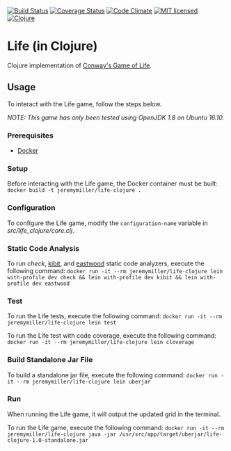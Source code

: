 [![Build Status](https://travis-ci.org/jeremy-miller/life-clojure.svg?branch=master)](https://travis-ci.org/jeremy-miller/life-clojure)
[![Coverage Status](https://coveralls.io/repos/github/jeremy-miller/life-clojure/badge.svg?branch=master)](https://coveralls.io/github/jeremy-miller/life-clojure?branch=master)
[![Code Climate](https://codeclimate.com/github/jeremy-miller/life-clojure/badges/gpa.svg)](https://codeclimate.com/github/jeremy-miller/life-clojure)
[![MIT licensed](https://img.shields.io/badge/license-MIT-blue.svg)](https://raw.githubusercontent.com/hyperium/hyper/master/LICENSE)
[![Clojure](https://img.shields.io/badge/Clojure-1.8.0-blue.svg)]()

# Life (in Clojure)
Clojure implementation of [Conway's Game of Life](https://en.wikipedia.org/wiki/Conway%27s_Game_of_Life).

## Usage
To interact with the Life game, follow the steps below.

*NOTE: This game has only been tested using OpenJDK 1.8 on Ubuntu 16.10.*

### Prerequisites
- [Docker](https://docs.docker.com/engine/installation/linux/ubuntu/)

### Setup
Before interacting with the Life game, the Docker container must be built: ```docker build -t jeremymiller/life-clojure .```

### Configuration
To configure the Life game, modify the ```configuration-name``` variable in *src/life_clojure/core.clj*.

### Static Code Analysis
To run *check*, [kibit](https://github.com/jonase/kibit), and [eastwood](https://github.com/jonase/eastwood) static code analyzers,
execute the following command: ```docker run -it --rm jeremymiller/life-clojure lein with-profile dev check && lein with-profile dev kibit && lein with-profile dev eastwood```

### Test
To run the Life tests, execute the following command: ```docker run -it --rm jeremymiller/life-clojure lein test```

To run the Life test with code coverage, execute the following command: ```docker run -it --rm jeremymiller/life-clojure lein cloverage```

### Build Standalone Jar File
To build a standalone jar file, execute the following command: ```docker run -it --rm jeremymiller/life-clojure lein uberjar```

### Run
When running the Life game, it will output the updated grid in the terminal.

To run the Life game, execute the following command: ```docker run -it --rm jeremymiller/life-clojure java -jar /usr/src/app/target/uberjar/life-clojure-1.0-standalone.jar```
